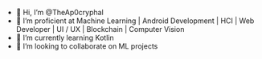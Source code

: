 - 👋 Hi, I’m @TheAp0cryphal
- 👀 I’m proficient at Machine Learning | Android Development | HCI | Web Developer | UI / UX | Blockchain | Computer Vision
- 🌱 I’m currently learning Kotlin
- 💞️ I’m looking to collaborate on ML projects

<!---
TheAp0cryphal/TheAp0cryphal is a ✨ special ✨ repository because its `README.md` (this file) appears on your GitHub profile.
You can click the Preview link to take a look at your changes.
--->
